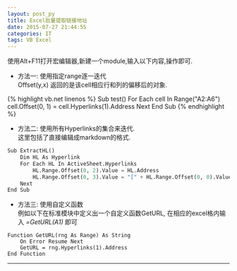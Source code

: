 ```yaml
---
layout: post_py
title: Excel批量提取链接地址
date: 2015-07-27 21:44:55
categories: IT
tags: VB Excel
---
```


使用Alt+F11打开宏编辑器,新建一个module,输入以下内容,操作即可.

- 方法一: 使用指定range逐一迭代  
Offset(y,x) 返回的是该cell相应行和列的偏移后的对象.

{% highlight vb.net linenos %}
Sub test()
For Each cell In Range("A2:A6")
cell.Offset(0, 1) = cell.Hyperlinks(1).Address
Next
End Sub
{% endhighlight %}

- 方法二: 使用所有Hyperlinks的集合来迭代.  
这里包括了直接编辑成markdown的格式.

~~~python
Sub ExtractHL()
    Dim HL As Hyperlink
    For Each HL In ActiveSheet.Hyperlinks
        HL.Range.Offset(0, 2).Value = HL.Address
        HL.Range.Offset(0, 3).Value = "[" + HL.Range.Offset(0, 0).Value + "](" + HL.Address + ") : " + HL.Range.Offset(0, 1).Value
    Next
End Sub
~~~

- 方法三: 使用自定义函数  
例如以下在标准模块中定义出一个自定义函数GetURL, 在相应的excel格内输入 *=GetURL(A1)* 即可

~~~VB
Function GetURL(rng As Range) As String
    On Error Resume Next
    GetURL = rng.Hyperlinks(1).Address
End Function
~~~

------
